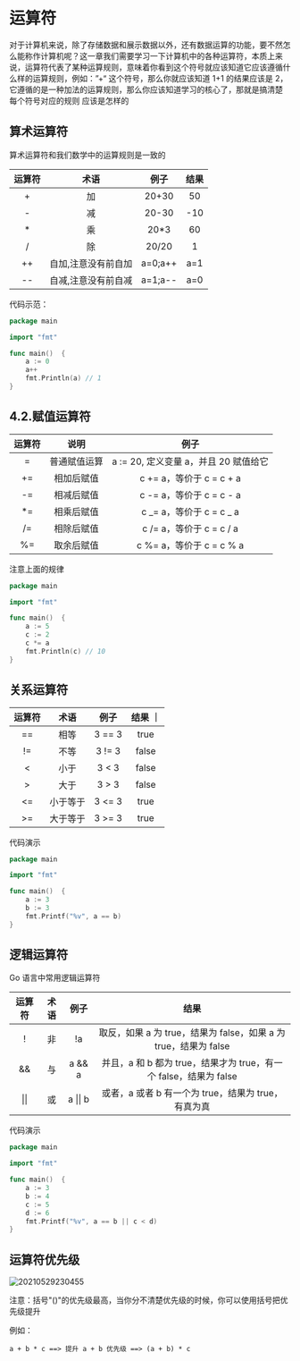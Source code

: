 # 运算符

对于计算机来说，除了存储数据和展示数据以外，还有数据运算的功能，要不然怎么能称作计算机呢？这一章我们需要学习一下计算机中的各种运算符，本质上来说，运算符代表了某种运算规则，意味着你看到这个符号就应该知道它应该遵循什么样的运算规则，例如：”+“ 这个符号，那么你就应该知道 1+1 的结果应该是 2， 它遵循的是一种加法的运算规则，那么你应该知道学习的核心了，那就是搞清楚 每个符号对应的规则 应该是怎样的

## 算术运算符

算术运算符和我们数学中的运算规则是一致的

| 运算符 |        术语         |  例子   | 结果 |
| :----: | :-----------------: | :-----: | :--: |
|   +    |         加          |  20+30  |  50  |
|   -    |         减          |  20-30  | -10  |
|   \*   |         乘          |  20\*3  |  60  |
|   /    |         除          |  20/20  |  1   |
|   ++   | 自加,注意没有前自加 | a=0;a++ | a=1  |
|   --   | 自减,注意没有前自减 | a=1;a-- | a=0  |

代码示范：

```go
package main

import "fmt"

func main()  {
	a := 0
	a++
	fmt.Println(a) // 1
}

```

## 4.2.赋值运算符

| 运算符 |     说明     |                 例子                  |
| :----: | :----------: | :-----------------------------------: |
|   =    | 普通赋值运算 | a := 20, 定义变量 a，并且 20 赋值给它 |
|   +=   |  相加后赋值  |       c += a，等价于 c = c + a        |
|   -=   |  相减后赋值  |       c -= a，等价于 c = c - a        |
|  \*=   |  相乘后赋值  |       c _= a，等价于 c = c _ a        |
|   /=   |  相除后赋值  |       c /= a，等价于 c = c / a        |
|   %=   |  取余后赋值  |       c %= a，等价于 c = c % a        |

注意上面的规律

```go
package main

import "fmt"

func main()  {
	a := 5
	c := 2
	c *= a
	fmt.Println(c) // 10
}

```

## 关系运算符

| 运算符 |   术语   |  例子  | 结果 ｜ |
| :----: | :------: | :----: | :-----: |
|   ==   |   相等   | 3 == 3 |  true   |
|   !=   |   不等   | 3 != 3 |  false  |
|   <    |   小于   | 3 < 3  |  false  |
|   >    |   大于   | 3 > 3  |  false  |
|   <=   | 小于等于 | 3 <= 3 |  true   |
|   >=   | 大于等于 | 3 >= 3 |  true   |

代码演示

```go
package main

import "fmt"

func main()  {
	a := 3
	b := 3
	fmt.Printf("%v", a == b)
}

```

## 逻辑运算符

Go 语言中常用逻辑运算符

| 运算符 | 术语 |   例子   |                               结果                                |
| :----: | :--: | :------: | :---------------------------------------------------------------: |
|   !    |  非  |    !a    | 取反，如果 a 为 true，结果为 false，如果 a 为 true，结果为 false  |
|   &&   |  与  |  a && a  | 并且，a 和 b 都为 true，结果才为 true，有一个 false，结果为 false |
|  \|\|  |  或  | a \|\| b |        或者，a 或者 b 有一个为 true，结果为 true，有真为真        |

代码演示

```go
package main

import "fmt"

func main()  {
	a := 3
	b := 4
	c := 5
	d := 6
	fmt.Printf("%v", a == b || c < d)
}

```

## 运算符优先级

![20210529230455](https://nodeing-book.oss-cn-beijing.aliyuncs.com/nodeing-dashu-blog/20210529230455.png)

注意：括号"()"的优先级最高，当你分不清楚优先级的时候，你可以使用括号把优先级提升

例如：

```
a + b * c ==> 提升 a + b 优先级 ==> (a + b) * c
```

